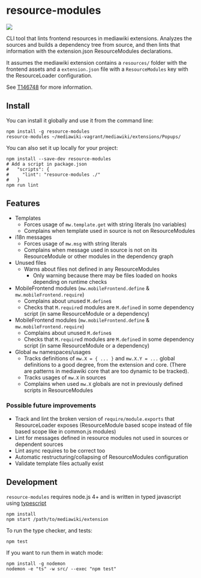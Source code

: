 # resource-modules

[![](https://travis-ci.org/joakin/resource-modules.svg)](https://travis-ci.org/joakin/resource-modules)

CLI tool that lints frontend resources in mediawiki extensions. Analyzes the
sources and builds a dependency tree from source, and then lints that
information with the extension.json ResourceModules declarations.

It assumes the mediawiki extension contains a `resources/` folder with the
frontend assets and a `extension.json` file with a `ResourceModules` key with
the ResourceLoader configuration.

See [T146748](https://phabricator.wikimedia.org/T146748) for more information.

## Install

You can install it globally and use it from the command line:

    npm install -g resource-modules
    resource-modules ~/mediawiki-vagrant/mediawiki/extensions/Popups/

You can also set it up locally for your project:

    npm install --save-dev resource-modules
    # Add a script in package.json
    #   "scripts": {
    #     "lint": "resource-modules ./"
    #   }
    npm run lint

## Features

* Templates
  * Forces usage of `mw.template.get` with string literals (no variables)
  * Complains when template used in source is not on ResourceModules
* i18n messages
  * Forces usage of `mw.msg` with string literals
  * Complains when message used in source is not on its ResourceModule or other
    modules in the dependency graph
* Unused files
  * Warns about files not defined in any ResourceModules
    * Only warning because there may be files loaded on hooks depending on
      runtime checks
* MobileFrontend modules (`mw.mobileFrontend.define`
  & `mw.mobileFrontend.require`)
  * Complains about unused `M.define`s
  * Checks that `M.require`d modules are `M.define`d in some dependency script
    (in same ResourceModule or a dependency)
* MobileFrontend modules (`mw.mobileFrontend.define`
  & `mw.mobileFrontend.require`)
  * Complains about unused `M.define`s
  * Checks that `M.require`d modules are `M.define`d in some dependency script
    (in same ResourceModule or a dependency)
* Global `mw` namespaces/usages
  * Tracks definitions of `mw.X = { ... }` and `mw.X.Y = ...` global
    definitions to a good degree, from the extension and core. (There are
    patterns in mediawiki core that are too dynamic to be tracked).
  * Tracks usages of `mw.X` in sources
  * Complains when used `mw.X` globals are not in previously defined scripts in
    ResourceModules

### Possible future improvements

* Track and lint the broken version of `require/module.exports` that
  ResourceLoader exposes (ResourceModule based scope instead of file based
  scope like in common.js modules)
* Lint for messages defined in resource modules not used in sources or
  dependent sources
* Lint async requires to be correct too
* Automatic restructuring/collapsing of ResourceModules configuration
* Validate template files actually exist

## Development

`resource-modules` requires node.js 4+ and is written in typed javascript using
[typescript][]

    npm install
    npm start /path/to/mediawiki/extension

To run the type checker, and tests:

    npm test

If you want to run them in watch mode:

    npm install -g nodemon
    nodemon -e "ts" -w src/ --exec "npm test"

[typescript]: https://typescript.org/
